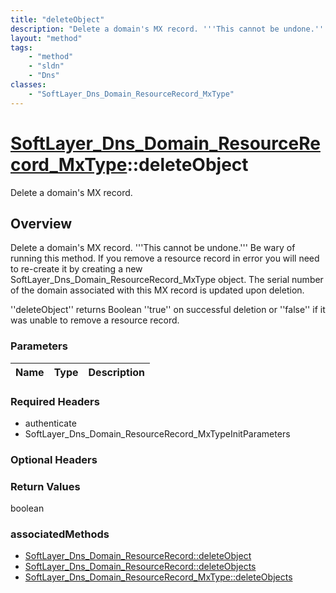 ```yaml
---
title: "deleteObject"
description: "Delete a domain's MX record. '''This cannot be undone.''' Be wary of running this method. If you remove a resource recor... "
layout: "method"
tags:
    - "method"
    - "sldn"
    - "Dns"
classes:
    - "SoftLayer_Dns_Domain_ResourceRecord_MxType"
---
```

# [SoftLayer_Dns_Domain_ResourceRecord_MxType](/reference/services/SoftLayer_Dns_Domain_ResourceRecord_MxType)::deleteObject

Delete a domain's MX record.


## Overview 
Delete a domain's MX record. '''This cannot be undone.''' Be wary of running this method. If you remove a resource record in error you will need to re-create it by creating a new SoftLayer_Dns_Domain_ResourceRecord_MxType object. The serial number of the domain associated with this MX record is updated upon deletion. 

''deleteObject'' returns Boolean ''true'' on successful deletion or ''false'' if it was unable to remove a resource record. 

### Parameters 
|Name | Type | Description |
| --- | --- | --- |


### Required Headers
* authenticate
* SoftLayer_Dns_Domain_ResourceRecord_MxTypeInitParameters

### Optional Headers

### Return Values
boolean


### associatedMethods

*  [SoftLayer_Dns_Domain_ResourceRecord::deleteObject](/reference/services/SoftLayer_Dns_Domain_ResourceRecord/deleteObject )
*  [SoftLayer_Dns_Domain_ResourceRecord::deleteObjects](/reference/services/SoftLayer_Dns_Domain_ResourceRecord/deleteObjects )
*  [SoftLayer_Dns_Domain_ResourceRecord_MxType::deleteObjects](/reference/services/SoftLayer_Dns_Domain_ResourceRecord_MxType/deleteObjects )

